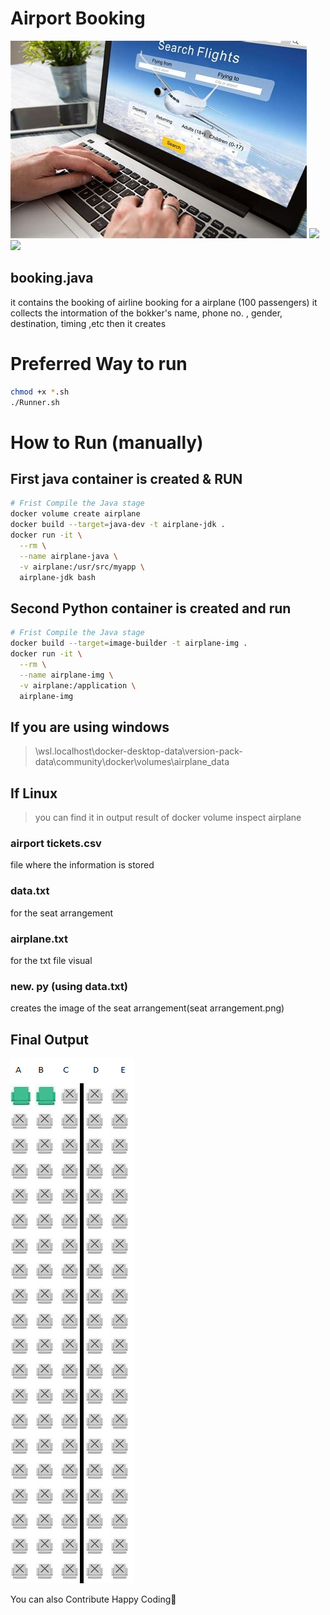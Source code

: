 # Airport Booking

![](CoverPage.png)
<img src="https://img.icons8.com/color/48/000000/java-coffee-cup-logo--v2.png"/>    <img src="https://img.icons8.com/color/48/000000/python--v1.png"/>
## booking.java
it contains the booking of airline booking for a airplane (100 passengers)
it collects the intormation of the bokker's name, phone no. , gender, destination, timing ,etc
then it creates

# Preferred Way to run

```bash
chmod +x *.sh
./Runner.sh
```

# How to Run (manually)

## First java container is created & RUN
```bash
# Frist Compile the Java stage
docker volume create airplane
docker build --target=java-dev -t airplane-jdk .
docker run -it \
  --rm \
  --name airplane-java \
  -v airplane:/usr/src/myapp \
  airplane-jdk bash
```
## Second Python container is created and run
```bash
# Frist Compile the Java stage
docker build --target=image-builder -t airplane-img .
docker run -it \
  --rm \
  --name airplane-img \
  -v airplane:/application \
  airplane-img
```
## If you are using windows
> \\wsl.localhost\docker-desktop-data\version-pack-data\community\docker\volumes\airplane\_data
## If Linux 
> you can find it in output result of docker volume inspect airplane



### airport tickets.csv
file where the information is stored

### data.txt
for the seat arrangement 

### airplane.txt
for the txt file visual

### new. py  (using data.txt)
creates the image of the seat arrangement(seat arrangement.png)


## Final Output

![](seatarrangement.png)

You can also Contribute
Happy Coding🙂